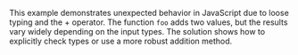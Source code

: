 This example demonstrates unexpected behavior in JavaScript due to loose typing and the + operator.  The function `foo` adds two values, but the results vary widely depending on the input types.  The solution shows how to explicitly check types or use a more robust addition method.